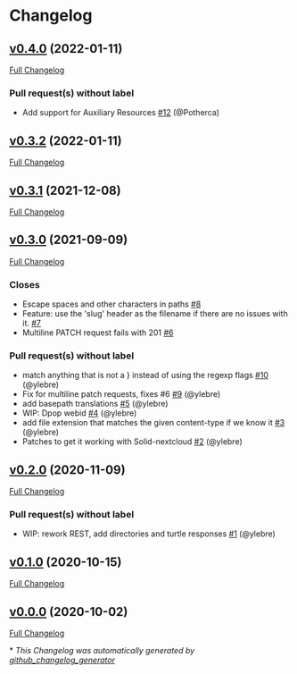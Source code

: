 # Changelog

## [v0.4.0](https://github.com/pdsinterop/php-solid-crud/tree/v0.4.0) (2022-01-11)

[Full Changelog](https://github.com/pdsinterop/php-solid-crud/compare/v0.3.2...v0.4.0)

### Pull request(s) without label

- Add support for Auxiliary Resources [\#12](https://github.com/pdsinterop/php-solid-crud/pull/12) (@Potherca)

## [v0.3.2](https://github.com/pdsinterop/php-solid-crud/tree/v0.3.2) (2022-01-11)

[Full Changelog](https://github.com/pdsinterop/php-solid-crud/compare/v0.3.1...v0.3.2)

## [v0.3.1](https://github.com/pdsinterop/php-solid-crud/tree/v0.3.1) (2021-12-08)

[Full Changelog](https://github.com/pdsinterop/php-solid-crud/compare/v0.3.0...v0.3.1)

## [v0.3.0](https://github.com/pdsinterop/php-solid-crud/tree/v0.3.0) (2021-09-09)

[Full Changelog](https://github.com/pdsinterop/php-solid-crud/compare/v0.2.0...v0.3.0)

### Closes

- Escape spaces and other characters in paths [\#8](https://github.com/pdsinterop/php-solid-crud/issues/8)
- Feature: use the 'slug' header as the filename if there are no issues with it. [\#7](https://github.com/pdsinterop/php-solid-crud/issues/7)
- Multiline PATCH request fails with 201 [\#6](https://github.com/pdsinterop/php-solid-crud/issues/6)

### Pull request(s) without label

- match anything that is not a } instead of using the regexp flags [\#10](https://github.com/pdsinterop/php-solid-crud/pull/10) (@ylebre)
- Fix for multiline patch requests, fixes \#6 [\#9](https://github.com/pdsinterop/php-solid-crud/pull/9) (@ylebre)
- add basepath translations [\#5](https://github.com/pdsinterop/php-solid-crud/pull/5) (@ylebre)
- WIP: Dpop webid [\#4](https://github.com/pdsinterop/php-solid-crud/pull/4) (@ylebre)
- add file extension that matches the given content-type if we know it [\#3](https://github.com/pdsinterop/php-solid-crud/pull/3) (@ylebre)
- Patches to get it working with Solid-nextcloud [\#2](https://github.com/pdsinterop/php-solid-crud/pull/2) (@ylebre)

## [v0.2.0](https://github.com/pdsinterop/php-solid-crud/tree/v0.2.0) (2020-11-09)

[Full Changelog](https://github.com/pdsinterop/php-solid-crud/compare/v0.1.0...v0.2.0)

### Pull request(s) without label

- WIP: rework REST, add directories and turtle responses [\#1](https://github.com/pdsinterop/php-solid-crud/pull/1) (@ylebre)

## [v0.1.0](https://github.com/pdsinterop/php-solid-crud/tree/v0.1.0) (2020-10-15)

[Full Changelog](https://github.com/pdsinterop/php-solid-crud/compare/v0.0.0...v0.1.0)

## [v0.0.0](https://github.com/pdsinterop/php-solid-crud/tree/v0.0.0) (2020-10-02)

[Full Changelog](https://github.com/pdsinterop/php-solid-crud/compare/47466e6e54e6a537afcde8785df0c1bd1f357a4b...v0.0.0)



\* *This Changelog was automatically generated by [github_changelog_generator](https://github.com/github-changelog-generator/github-changelog-generator)*

